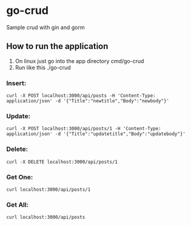 # go-crud
Sample crud with gin and gorm

## How to run the application

1.	On linux just go into the app directory cmd/go-crud
2.	Run like this ./go-crud
      
### Insert:
```
curl -X POST localhost:3000/api/posts -H 'Content-Type: application/json' -d '{"Title":"newtitle","Body":"newbody"}'
```

### Update:
```
curl -X POST localhost:3000/api/posts/1 -H 'Content-Type: application/json' -d '{"Title":"updatetitle","Body":"updatebody"}'
```

### Delete:
```
curl -X DELETE localhost:3000/api/posts/1
```

### Get One:
      
```
curl localhost:3000/api/posts/1
```

### Get All:
```
curl localhost:3000/api/posts
```

